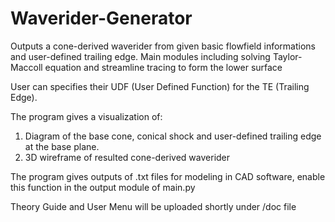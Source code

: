 # Waverider-Generator
 Outputs a cone-derived waverider from given basic flowfield informations and user-defined trailing edge. Main modules including solving Taylor-Maccoll equation and streamline tracing to form the lower surface

 User can specifies their UDF (User Defined Function) for the TE (Trailing Edge). 
 
 The program gives a visualization of:
 1. Diagram of the base cone, conical shock and user-defined trailing edge at the base plane.
 2. 3D wireframe of resulted cone-derived waverider

 The program gives outputs of .txt files for modeling in CAD software, enable this function in the output module of main.py
 
 Theory Guide and User Menu will be uploaded shortly under /doc file
